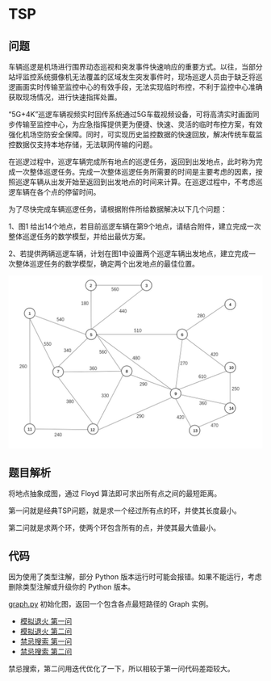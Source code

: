 # TSP

## 问题
车辆巡逻是机场进行围界动态巡视和突发事件快速响应的重要方式。以往，当部分站坪监控系统摄像机无法覆盖的区域发生突发事件时，现场巡逻人员由于缺乏将巡逻画面实时传输至监控中心的有效手段，无法实现临时布控，不利于监控中心准确获取现场情况，进行快速指挥处置。

“5G+4K”巡逻车辆视频实时回传系统通过5G车载视频设备，可将高清实时画面同步传输至监控中心，为应急指挥提供更为便捷、快速、灵活的临时布控方案，有效强化机场空防安全保障。同时，可实现历史监控数据的快速回放，解决传统车载监控数据仅支持本地存储，无法联网传输的问题。

在巡逻过程中，巡逻车辆完成所有地点的巡逻任务，返回到出发地点，此时称为完成一次整体巡逻任务。完成一次整体巡逻任务所需要的时间是主要考虑的因素，按照巡逻车辆从出发开始至返回到出发地点的时间来计算。在巡逻过程中，不考虑巡逻车辆在各个点的停留时间。

为了尽快完成车辆巡逻任务，请根据附件所给数据解决以下几个问题：

1、图1 给出14个地点，若目前巡逻车辆在第9个地点，请结合附件，建立完成一次整体巡逻任务的数学模型，并给出最优方案。 

2、若提供两辆巡逻车辆，计划在图1中设置两个巡逻车辆出发地点，建立完成一次整体巡逻任务的数学模型，确定两个出发地点的最佳位置。

![img.png](img.png)

## 题目解析

将地点抽象成图，通过 Floyd 算法即可求出所有点之间的最短距离。

第一问就是经典TSP问题，就是求一个经过所有点的环，并使其长度最小。

第二问就是求两个环，使两个环包含所有的点，并使其最大值最小。

## 代码

因为使用了类型注解，部分 Python 版本运行时可能会报错。如果不能运行，考虑删除类型注解或升级你的 Python 版本。

[graph.py](graph.py) 初始化图，返回一个包含各点最短路径的 Graph 实例。

- [模拟退火 第一问](sa_1.py)
- [模拟退火 第二问](sa_2.py)
- [禁忌搜索 第一问](ts_1.py)
- [禁忌搜索 第二问](ts_2.py)

禁忌搜索，第二问用迭代优化了一下，所以相较于第一问代码差距较大。
